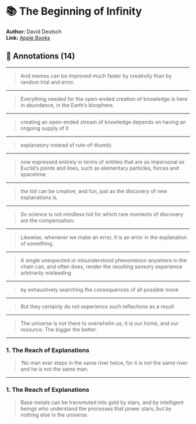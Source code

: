 # 📚 The Beginning of Infinity

**Author:** David Deutsch  
**Link:** [Apple Books](ibooks://assetid/3EF9F807DAD88AA9FF61B970ED962990)

## 📝 Annotations (14)

---


> And memes can be improved much faster by creativity than by random trial and error.   

---


> Everything needed for the open-ended creation of knowledge is here in abundance, in the Earth’s biosphere.  

---


> creating an open-ended stream of knowledge depends on having an ongoing supply of it  

---


> explanatory instead of rule-of-thumb)  

---


> now expressed entirely in terms of entities that are as impersonal as Euclid’s points and lines, such as elementary particles, forces and spacetime  

---


> the toil can be creative, and fun, just as the discovery of new explanations is.  

---


>  So science is not mindless toil for which rare moments of discovery are the compensation:  

---


>  Likewise, whenever we make an error, it is an error in the explanation of something.   

---


> A single unexpected or misunderstood phenomenon anywhere in the chain can, and often does, render the resulting sensory experience arbitrarily misleading  

---


> by exhaustively searching the consequences of all possible move  

---


> But they certainly do not experience such reflections as a result  

---


> The universe is not there to overwhelm us; it is our home, and our resource. The bigger the better.  

---

### 1. The Reach of Explanations

> ‘No man ever steps in the same river twice, for it is not the same river and he is not the same man.  

---

### 1. The Reach of Explanations

> Base metals can be transmuted into gold by stars, and by intelligent beings who understand the processes that power stars, but by nothing else in the universe.  

